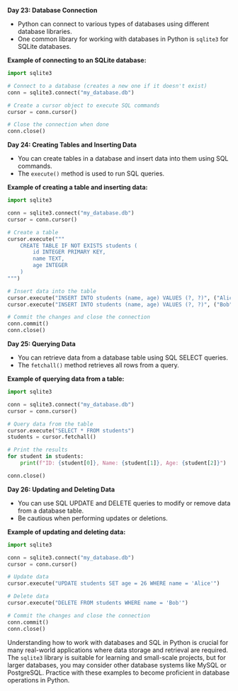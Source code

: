 **Day 23: Database Connection**
- Python can connect to various types of databases using different database libraries.
- One common library for working with databases in Python is `sqlite3` for SQLite databases.

**Example of connecting to an SQLite database:**
```python
import sqlite3

# Connect to a database (creates a new one if it doesn't exist)
conn = sqlite3.connect("my_database.db")

# Create a cursor object to execute SQL commands
cursor = conn.cursor()

# Close the connection when done
conn.close()
```

**Day 24: Creating Tables and Inserting Data**
- You can create tables in a database and insert data into them using SQL commands.
- The `execute()` method is used to run SQL queries.

**Example of creating a table and inserting data:**
```python
import sqlite3

conn = sqlite3.connect("my_database.db")
cursor = conn.cursor()

# Create a table
cursor.execute("""
    CREATE TABLE IF NOT EXISTS students (
        id INTEGER PRIMARY KEY,
        name TEXT,
        age INTEGER
    )
""")

# Insert data into the table
cursor.execute("INSERT INTO students (name, age) VALUES (?, ?)", ("Alice", 25))
cursor.execute("INSERT INTO students (name, age) VALUES (?, ?)", ("Bob", 30))

# Commit the changes and close the connection
conn.commit()
conn.close()
```

**Day 25: Querying Data**
- You can retrieve data from a database table using SQL SELECT queries.
- The `fetchall()` method retrieves all rows from a query.

**Example of querying data from a table:**
```python
import sqlite3

conn = sqlite3.connect("my_database.db")
cursor = conn.cursor()

# Query data from the table
cursor.execute("SELECT * FROM students")
students = cursor.fetchall()

# Print the results
for student in students:
    print(f"ID: {student[0]}, Name: {student[1]}, Age: {student[2]}")

conn.close()
```

**Day 26: Updating and Deleting Data**
- You can use SQL UPDATE and DELETE queries to modify or remove data from a database table.
- Be cautious when performing updates or deletions.

**Example of updating and deleting data:**
```python
import sqlite3

conn = sqlite3.connect("my_database.db")
cursor = conn.cursor()

# Update data
cursor.execute("UPDATE students SET age = 26 WHERE name = 'Alice'")

# Delete data
cursor.execute("DELETE FROM students WHERE name = 'Bob'")

# Commit the changes and close the connection
conn.commit()
conn.close()
```

Understanding how to work with databases and SQL in Python is crucial for many real-world applications where data storage and retrieval are required. The `sqlite3` library is suitable for learning and small-scale projects, but for larger databases, you may consider other database systems like MySQL or PostgreSQL. Practice with these examples to become proficient in database operations in Python.